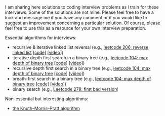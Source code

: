 I am sharing here solutions to coding interview problems as I train for these interviews. Some of the solutions are not mine. Please feel free to have a look and message me if you have any comment or if you would like to suggest an improvement concerning a particular solution. Of course, please feel free to use this as a resource for your own interview preparation.

Essential algorithms for interviews:
 - recursive & iterative linked list reversal (e.g., [leetcode 206: reverse linked list](https://leetcode.com/problems/reverse-linked-list/) [[code]](Leetcode/Linked_list/206_reverse_linked_list.py) [[video]](https://www.youtube.com/watch?v=G0_I-ZF0S38))
 - iterative depth first search in a binary tree (e.g., [leetcode 104: max depth of binary tree](https://leetcode.com/problems/maximum-depth-of-binary-tree/) [[code]](Leetcode/Trees/104_max_depth_of_binary_tree.py) [[video]](https://www.youtube.com/watch?v=hTM3phVI6YQ))
 - recursive depth first search in a binary tree (e.g., [leetcode 104: max depth of binary tree](https://leetcode.com/problems/maximum-depth-of-binary-tree/) [[code]](Leetcode/Trees/104_max_depth_of_binary_tree.py) [[video]](https://www.youtube.com/watch?v=hTM3phVI6YQ))
 - breath-first search in a binary tree (e.g., [leetcode 104: max depth of binary tree](https://leetcode.com/problems/maximum-depth-of-binary-tree/) [[code]](Leetcode/Trees/104_max_depth_of_binary_tree.py) [[video]](https://www.youtube.com/watch?v=hTM3phVI6YQ))
 - binary search (e.g., [Leetcode 278: first bad version](Leetcode/Sorting_and_searching/278_first_bad_version.py))

Non-essential but interesting algorithms:
 - [the Knuth–Morris–Pratt algorithm](https://www.youtube.com/watch?v=JoF0Z7nVSrA)